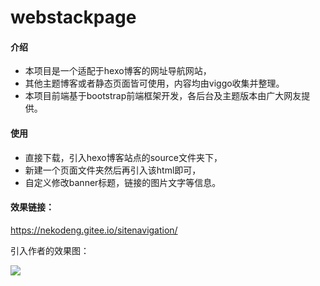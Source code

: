 # webstackpage

#### 介绍
- 本项目是一个适配于hexo博客的网址导航网站，
- 其他主题博客或者静态页面皆可使用，内容均由viggo收集并整理。
- 本项目前端基于bootstrap前端框架开发，各后台及主题版本由广大网友提供。

#### 使用
- 直接下载，引入hexo博客站点的source文件夹下，
- 新建一个页面文件夹然后再引入该html即可，
- 自定义修改banner标题，链接的图片文字等信息。

#### 效果链接：
https://nekodeng.gitee.io/sitenavigation/

引入作者的效果图：

![](https://camo.githubusercontent.com/41111c4c1d9922982f380566e6a2f8415204c52c/687474703a2f2f7777772e776562737461636b2e63632f6173736574732f696d616765732f707265766965772e676966)